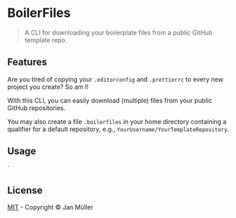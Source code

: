 # BoilerFiles

> A CLI for downloading your boilerplate files from a public GitHub template repo.

## Features

Are you tired of copying your `.editorconfig` and `.prettierrc` to every new project you create?
So am I!

With this CLI, you can easily download (multiple) files from your public GitHub repositories.

You may also create a file `.boilerfiles` in your home directory containing a qualifier for a default repository, e.g., `YourUsername/YourTemplateRepository`.

## Usage

`

## License

[MIT](./LICENSE) - Copyright &copy; Jan Müller
